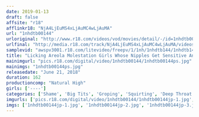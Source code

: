 ```yaml
---
date: 2019-01-13
draft: false
affsite: "r18"
afflinkr18: "NjA4LjEuMS4xLjAuMC4wLjAuMA"
url: "1nhdtb00144"
urloriginal: "http://www.r18.com/videos/vod/movies/detail/-/id=1nhdtb00144"
urlfinal: "http://media.r18.com/track/NjA4LjEuMS4xLjAuMC4wLjAuMA/videos/vod/movies/detail/-/id=1nhdtb00144"
samplevid: "awspv3001.r18.com/litevideo/freepv/1/1nh/1nhdtb144/1nhdtb144_dmb_w.mp4"
title: "Licking Areola Molestation Girls Whose Nipples Get Sensitive And Hard From Being Licked And Instantly Cum With A Touch"
mainimgurl: "pics.r18.com/digital/video/1nhdtb00144/1nhdtb00144ps.jpg"
mainimgs: "1nhdtb00144ps.jpg"
releasedate: "June 21, 2018"
duration: 162
productioncomp: "Natural High"
girls: ['----']
categories: ['Shame', 'Big Tits', 'Groping', 'Squirting', 'Deep Throat', 'Hi-Def']
imgurls: ['pics.r18.com/digital/video/1nhdtb00144/1nhdtb00144jp-1.jpg', 'pics.r18.com/digital/video/1nhdtb00144/1nhdtb00144jp-2.jpg', 'pics.r18.com/digital/video/1nhdtb00144/1nhdtb00144jp-3.jpg', 'pics.r18.com/digital/video/1nhdtb00144/1nhdtb00144jp-4.jpg', 'pics.r18.com/digital/video/1nhdtb00144/1nhdtb00144jp-5.jpg', 'pics.r18.com/digital/video/1nhdtb00144/1nhdtb00144jp-6.jpg', 'pics.r18.com/digital/video/1nhdtb00144/1nhdtb00144jp-7.jpg', 'pics.r18.com/digital/video/1nhdtb00144/1nhdtb00144jp-8.jpg', 'pics.r18.com/digital/video/1nhdtb00144/1nhdtb00144jp-9.jpg', 'pics.r18.com/digital/video/1nhdtb00144/1nhdtb00144jp-10.jpg', 'pics.r18.com/digital/video/1nhdtb00144/1nhdtb00144jp-11.jpg', 'pics.r18.com/digital/video/1nhdtb00144/1nhdtb00144jp-12.jpg', 'pics.r18.com/digital/video/1nhdtb00144/1nhdtb00144jp-13.jpg', 'pics.r18.com/digital/video/1nhdtb00144/1nhdtb00144jp-14.jpg', 'pics.r18.com/digital/video/1nhdtb00144/1nhdtb00144jp-15.jpg', 'pics.r18.com/digital/video/1nhdtb00144/1nhdtb00144jp-16.jpg', 'pics.r18.com/digital/video/1nhdtb00144/1nhdtb00144jp-17.jpg', 'pics.r18.com/digital/video/1nhdtb00144/1nhdtb00144jp-18.jpg', 'pics.r18.com/digital/video/1nhdtb00144/1nhdtb00144jp-19.jpg', 'pics.r18.com/digital/video/1nhdtb00144/1nhdtb00144jp-20.jpg']
imgs: ['1nhdtb00144jp-1.jpg', '1nhdtb00144jp-2.jpg', '1nhdtb00144jp-3.jpg', '1nhdtb00144jp-4.jpg', '1nhdtb00144jp-5.jpg', '1nhdtb00144jp-6.jpg', '1nhdtb00144jp-7.jpg', '1nhdtb00144jp-8.jpg', '1nhdtb00144jp-9.jpg', '1nhdtb00144jp-10.jpg', '1nhdtb00144jp-11.jpg', '1nhdtb00144jp-12.jpg', '1nhdtb00144jp-13.jpg', '1nhdtb00144jp-14.jpg', '1nhdtb00144jp-15.jpg', '1nhdtb00144jp-16.jpg', '1nhdtb00144jp-17.jpg', '1nhdtb00144jp-18.jpg', '1nhdtb00144jp-19.jpg', '1nhdtb00144jp-20.jpg']
---
```

